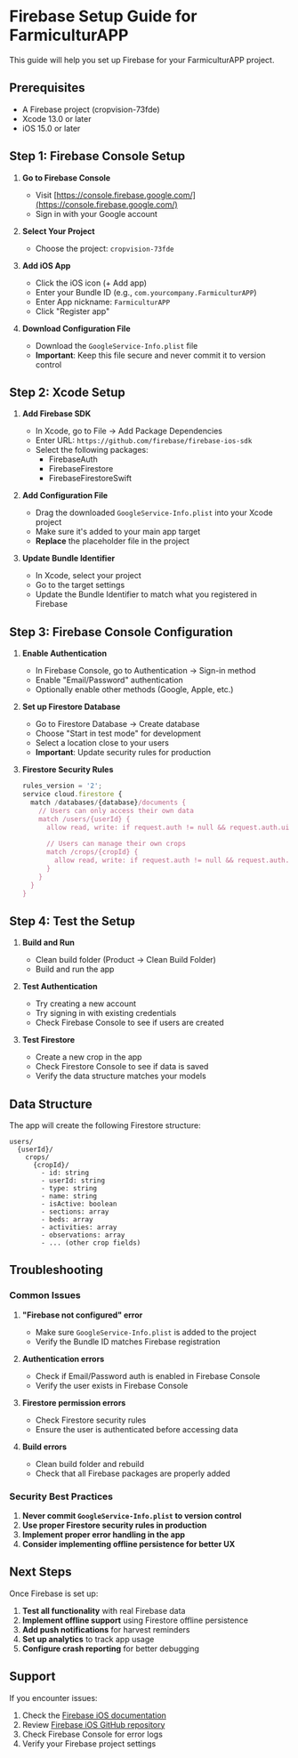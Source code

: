 # Firebase Setup Guide for FarmiculturAPP

This guide will help you set up Firebase for your FarmiculturAPP project.

## Prerequisites

- A Firebase project (cropvision-73fde)
- Xcode 13.0 or later
- iOS 15.0 or later

## Step 1: Firebase Console Setup

1. **Go to Firebase Console**
   - Visit [https://console.firebase.google.com/](https://console.firebase.google.com/)
   - Sign in with your Google account

2. **Select Your Project**
   - Choose the project: `cropvision-73fde`

3. **Add iOS App**
   - Click the iOS icon (+ Add app)
   - Enter your Bundle ID (e.g., `com.yourcompany.FarmiculturAPP`)
   - Enter App nickname: `FarmiculturAPP`
   - Click "Register app"

4. **Download Configuration File**
   - Download the `GoogleService-Info.plist` file
   - **Important**: Keep this file secure and never commit it to version control

## Step 2: Xcode Setup

1. **Add Firebase SDK**
   - In Xcode, go to File → Add Package Dependencies
   - Enter URL: `https://github.com/firebase/firebase-ios-sdk`
   - Select the following packages:
     - FirebaseAuth
     - FirebaseFirestore
     - FirebaseFirestoreSwift

2. **Add Configuration File**
   - Drag the downloaded `GoogleService-Info.plist` into your Xcode project
   - Make sure it's added to your main app target
   - **Replace** the placeholder file in the project

3. **Update Bundle Identifier**
   - In Xcode, select your project
   - Go to the target settings
   - Update the Bundle Identifier to match what you registered in Firebase

## Step 3: Firebase Console Configuration

1. **Enable Authentication**
   - In Firebase Console, go to Authentication → Sign-in method
   - Enable "Email/Password" authentication
   - Optionally enable other methods (Google, Apple, etc.)

2. **Set up Firestore Database**
   - Go to Firestore Database → Create database
   - Choose "Start in test mode" for development
   - Select a location close to your users
   - **Important**: Update security rules for production

3. **Firestore Security Rules**
   ```javascript
   rules_version = '2';
   service cloud.firestore {
     match /databases/{database}/documents {
       // Users can only access their own data
       match /users/{userId} {
         allow read, write: if request.auth != null && request.auth.uid == userId;
         
         // Users can manage their own crops
         match /crops/{cropId} {
           allow read, write: if request.auth != null && request.auth.uid == userId;
         }
       }
     }
   }
   ```

## Step 4: Test the Setup

1. **Build and Run**
   - Clean build folder (Product → Clean Build Folder)
   - Build and run the app

2. **Test Authentication**
   - Try creating a new account
   - Try signing in with existing credentials
   - Check Firebase Console to see if users are created

3. **Test Firestore**
   - Create a new crop in the app
   - Check Firestore Console to see if data is saved
   - Verify the data structure matches your models

## Data Structure

The app will create the following Firestore structure:

```
users/
  {userId}/
    crops/
      {cropId}/
        - id: string
        - userId: string
        - type: string
        - name: string
        - isActive: boolean
        - sections: array
        - beds: array
        - activities: array
        - observations: array
        - ... (other crop fields)
```

## Troubleshooting

### Common Issues

1. **"Firebase not configured" error**
   - Make sure `GoogleService-Info.plist` is added to the project
   - Verify the Bundle ID matches Firebase registration

2. **Authentication errors**
   - Check if Email/Password auth is enabled in Firebase Console
   - Verify the user exists in Firebase Console

3. **Firestore permission errors**
   - Check Firestore security rules
   - Ensure the user is authenticated before accessing data

4. **Build errors**
   - Clean build folder and rebuild
   - Check that all Firebase packages are properly added

### Security Best Practices

1. **Never commit `GoogleService-Info.plist` to version control**
2. **Use proper Firestore security rules in production**
3. **Implement proper error handling in the app**
4. **Consider implementing offline persistence for better UX**

## Next Steps

Once Firebase is set up:

1. **Test all functionality** with real Firebase data
2. **Implement offline support** using Firestore offline persistence
3. **Add push notifications** for harvest reminders
4. **Set up analytics** to track app usage
5. **Configure crash reporting** for better debugging

## Support

If you encounter issues:

1. Check the [Firebase iOS documentation](https://firebase.google.com/docs/ios/setup)
2. Review [Firebase iOS GitHub repository](https://github.com/firebase/firebase-ios-sdk)
3. Check Firebase Console for error logs
4. Verify your Firebase project settings 